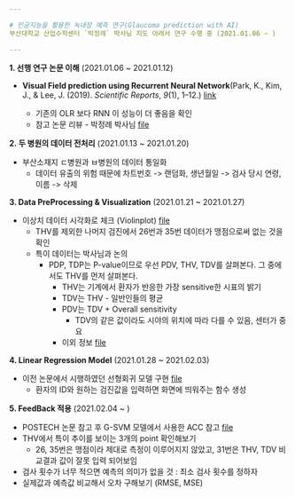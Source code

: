 ```yaml
---

# 인공지능을 활용한 녹내장 예측 연구(Glaucoma prediction with AI) 
부산대학교 산업수학센터 `박정례` 박사님 지도 아래서 연구 수행 중 (2021.01.06 ~ )

---
```


**1. 선행 연구 논문 이해** (2021.01.06 ~ 2021.01.12)
- **Visual Field prediction using Recurrent Neural Network**(Park, K., Kim, J., & Lee, J. (2019). *Scientific Reports*, *9*(1), 1–12.) [link](https://doi.org/10.1038/s41598-019-44852-6) 

   - 기존의 OLR 보다 RNN 이 성능이 더 좋음을 확인
   - 참고 논문 리뷰 - 박정례 박사님 [file](https://github.com/herjh0405/Glaucoma/blob/master/Paper_review/(2019)%20Visual%20Field%20prediction%20using%20Recurrent%20Neural%20Network.md)
   
**2. 두 병원의 데이터 전처리** (2021.01.13 ~ 2021.01.20) 
   - 부산소재지 ㄷ병원과 ㅂ병원의 데이터 통일화
      - 데이터 유출의 위험 때문에 차트번호 -> 랜덤화, 생년월일 -> 검사 당시 연령, 이름 -> 삭제
   
**3. Data PreProcessing & Visualization** (2021.01.21 ~ 2021.01.27) 
   - 이상치 데이터 시각화로 체크 (Violinplot) [file](https://github.com/herjh0405/Glaucoma/blob/master/001.Data_PreProcessing%26Visualization.ipynb)
      - THV를 제외한 나머지 검진에서 26번과 35번 데이터가 맹점으로써 없는 것을 확인
      - 특이 데이터는 박사님과 논의
         - PDP, TDP는 P-value이므로 우선 PDV, THV, TDV를 살펴본다. 그 중에서도 THV를 먼저 살펴본다.
            - THV는 기계에서 환자가 반응한 가장 sensitive한 시표의 밝기
            - TDV는 THV - 일반인들의 평균
            - PDV는 TDV + Overall sensitivity
               - TDV의 같은 값이라도 시야의 위치에 따라 다를 수 있음, 센터가 중요
            - 이외 정보 [file](https://github.com/herjh0405/Glaucoma/blob/master/Information/%EC%A7%84%EB%8B%A8.md)

**4. Linear Regression Model** (2021.01.28 ~ 2021.02.03) 
   - 이전 논문에서 시행하였던 선형회귀 모델 구현 [file](http://localhost:8888/notebooks/github/Glaucoma/002.Linear_Regression.ipynb)
      - 환자의 ID와 원하는 검진값을 입력하면 화면에 띄워주는 함수 생성
     
**5. FeedBack 적용** (2021.02.04 ~ )
   - POSTECH 논문 참고 후 G-SVM 모델에서 사용한 ACC 참고 [file](https://github.com/herjh0405/Glaucoma/blob/master/Information/%EB%85%B9%EB%82%B4%EC%9E%A5%20%EC%A7%84%EB%8B%A8%EB%AA%A8%ED%98%95%20%EA%B0%9C%EB%B0%9C%20%EC%97%B0%EA%B5%AC.pdf)
   - THV에서 특이 추이를 보이는 3개의 point 확인해보기
      - 26, 35번은 맹점이라 제대로 측정이 이루어지지 않았고, 31번은 THV, TDV 비교결과 값이 잘못 입력 되어보임
   - 검사 횟수가 너무 적으면 예측의 의미가 없을 것 : 최소 검사 횟수를 정하자
   - 실제값과 예측값 비교해서 오차 구해보기 (RMSE, MSE)
